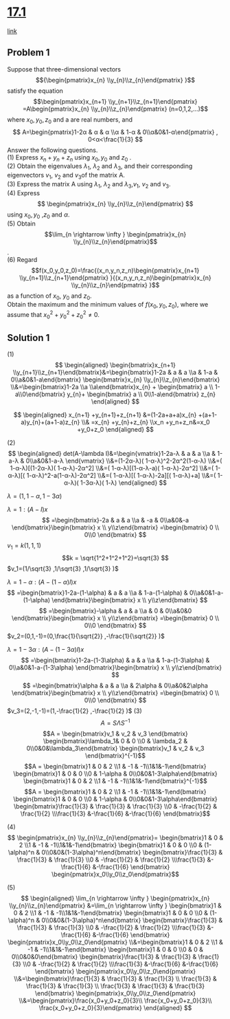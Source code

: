 
# [17.1](http://www.i.u-tokyo.ac.jp/edu/entra/pdf/archive/17math_j.pdf)
[link](http://www.i.u-tokyo.ac.jp/edu/entra/examarchive.shtml)

## Problem 1 
Suppose that three-dimensional vectors $${\begin{pmatrix}x_{n} \\y_{n}\\z_{n}\end{pmatrix} }$$ satisfy the equation 
$$\begin{pmatrix}x_{n+1} \\y_{n+1}\\z_{n+1}\end{pmatrix} =A\begin{pmatrix}x_{n} \\y_{n}\\z_{n}\end{pmatrix} (n=0,1,2,...)$$
where $x_0, y_0, z_0$ and a are real numbers, and
$$ A=\begin{pmatrix}1-2α & α & α \\α & 1-α & 0\\α&0&1-α\end{pmatrix} , 0<α<\frac{1}{3} $$
Answer the following questions.  
(1)	Express $x_n+ y_n+ z_n$ using $x_0, y_0$ and $z_0$ .  
(2)	Obtain the eigenvalues $\lambda_1$, $\lambda_2$ and $\lambda_3$, and their corresponding eigenvectors $v_1$, $v_2$ and $v_3$of the matrix A.  
(3)	Express the matrix A using $\lambda_1$, $\lambda_2$ and $\lambda_3$,$v_1$, $v_2$ and $v_3$.  
(4)	Express $$ \begin{pmatrix}x_{n} \\y_{n}\\z_{n}\end{pmatrix} $$ using $x_0, y_0$ ,$z_0$ and $\alpha$.  
(5) Obtain $$\lim_{n \rightarrow  \infty } \begin{pmatrix}x_{n} \\y_{n}\\z_{n}\end{pmatrix}$$ .  
(6) Regard $$f(x_0,y_0,z_0)=\frac{(x_n,y_n,z_n)\begin{pmatrix}x_{n+1} \\y_{n+1}\\z_{n+1}\end{pmatrix} }{(x_n,y_n,z_n)\begin{pmatrix}x_{n} \\y_{n}\\z_{n}\end{pmatrix} }$$ as a function of $x_0$, $y_0$ and $z_0$.  
Obtain the maximum and the minimum values of $f(x_0,y_0,z_0)$, where we assume that $x_0^2+y_0^2+z_0^2 \neq 0$. 
## Solution 1
(1)
$$
\begin{aligned}
\begin{bmatrix}x_{n+1} \\y_{n+1}\\z_{n+1}\end{bmatrix}&=\begin{bmatrix}1-2a & a & a \\a & 1-a & 0\\a&0&1-a\end{bmatrix} \begin{bmatrix}x_{n} \\y_{n}\\z_{n}\end{bmatrix} 
\\&=\begin{bmatrix}1-2a \\a \\a\end{bmatrix}x_{n} +
 \begin{bmatrix} a  \\ 1-a\\0\end{bmatrix} y_{n}+
 \begin{bmatrix} a \\ 0\\1-a\end{bmatrix} z_{n}
\end{aligned}
$$


$$
\begin{aligned}
x_{n+1} +y_{n+1}+z_{n+1}
 &=(1-2a+a+a)x_{n} +(a+1-a)y_{n}+(a+1-a)z_{n}
 \\& =x_{n} +y_{n}+z_{n}
 \\x_n +y_n+z_n&=x_0 +y_0+z_0
\end{aligned}
$$



(2)
$$
\begin{aligned}
det(A-\lambda I)&=\begin{vmatrix}1-2a-λ & a & a \\a & 1-a-λ & 0\\a&0&1-a-λ \end{vmatrix}
\\&=(1-2α-λ)( 1-α-λ)^2-2α^2(1-α-λ)
\\&=( 1-α-λ)[(1-2α-λ)( 1-α-λ)-2α^2]
\\&=( 1-α-λ)[(1-α-λ-a)( 1-α-λ)-2α^2]
\\&=( 1-α-λ)[( 1-α-λ)^2-a(1-α-λ)-2α^2]
\\&=( 1-α-λ)[( 1-α-λ)-2a][( 1-α-λ)+a]
\\&=( 1-α-λ)( 1-3α-λ)( 1-λ)
\end{aligned}
$$

$λ=( 1,1-α,1-3α)$

$λ=1:(A-I)x$
$$
=\begin{bmatrix}-2a & a & a \\a & -a & 0\\a&0&-a \end{bmatrix}\begin{bmatrix} x  \\ y\\z\end{bmatrix} 
=\begin{bmatrix} 0 \\ 0\\0 \end{bmatrix} $$
$v_1=k(1,1,1)$
$$k = \sqrt{1^2+1^2+1^2}=\sqrt{3} $$
$v_1=(1/\sqrt{3} ,1/\sqrt{3} ,1/\sqrt{3} )$


$λ=1-\alpha:(A-(1-\alpha)I)x$
$$
=\begin{bmatrix}1-2a-(1-\alpha) & a & a \\a & 1-a-(1-\alpha) & 0\\a&0&1-a-(1-\alpha) \end{bmatrix}\begin{bmatrix} x  \\ y\\z\end{bmatrix} $$
$$
=\begin{bmatrix}-\alpha & a & a \\a & 0 & 0\\a&0&0 \end{bmatrix}\begin{bmatrix} x  \\ y\\z\end{bmatrix} 
=\begin{bmatrix} 0 \\ 0\\0 \end{bmatrix} $$
$v_2=(0,1,-1)=(0,\frac{1}{\sqrt{2}}  ,-\frac{1}{\sqrt{2}} )$


$λ=1-3\alpha:(A-(1-3\alpha)I)x$
$$
=\begin{bmatrix}1-2a-(1-3\alpha) & a & a \\a & 1-a-(1-3\alpha) & 0\\a&0&1-a-(1-3\alpha) \end{bmatrix}\begin{bmatrix} x  \\ y\\z\end{bmatrix} $$
$$
=\begin{bmatrix}\alpha & a & a \\a & 2\alpha & 0\\a&0&2\alpha \end{bmatrix}\begin{bmatrix} x  \\ y\\z\end{bmatrix} 
=\begin{bmatrix} 0 \\ 0\\0 \end{bmatrix} $$
$v_3=(2,-1,-1)=(1,-\frac{1}{2}  ,-\frac{1}{2} )$
(3)
$$A =S\Lambda S^{-1}$$
$$A = 
\begin{bmatrix}v_1 & v_2 & v_3 \end{bmatrix}
\begin{bmatrix}\lambda_1& 0 & 0 \\0 & \lambda_2 & 0\\0&0&\lambda_3\end{bmatrix}
\begin{bmatrix}v_1 & v_2 & v_3 \end{bmatrix}^{-1}$$
$$A = 
\begin{bmatrix}1 & 0 & 2 \\1 & -1 & -1\\1&1&-1\end{bmatrix}
\begin{bmatrix}1 & 0 & 0 \\0 & 1-\alpha & 0\\0&0&1-3\alpha\end{bmatrix}
\begin{bmatrix}1 & 0 & 2 \\1 & -1 & -1\\1&1&-1\end{bmatrix}^{-1}$$
$$A = 
\begin{bmatrix}1 & 0 & 2 \\1 & -1 & -1\\1&1&-1\end{bmatrix}
\begin{bmatrix}1 & 0 & 0 \\0 & 1-\alpha & 0\\0&0&1-3\alpha\end{bmatrix}
\begin{bmatrix}\frac{1}{3} & \frac{1}{3}  & \frac{1}{3}  \\0 & -\frac{1}{2}  & \frac{1}{2} \\\frac{1}{3} &-\frac{1}{6} &-\frac{1}{6} \end{bmatrix}$$

(4)	$$ \begin{pmatrix}x_{n} \\y_{n}\\z_{n}\end{pmatrix}= 
\begin{bmatrix}1 & 0 & 2 \\1 & -1 & -1\\1&1&-1\end{bmatrix}
\begin{bmatrix}1 & 0 & 0 \\0 & (1-\alpha)^n & 0\\0&0&(1-3\alpha)^n\end{bmatrix}
\begin{bmatrix}\frac{1}{3} & \frac{1}{3}  & \frac{1}{3}  \\0 & -\frac{1}{2}  & \frac{1}{2} \\\frac{1}{3} &-\frac{1}{6} &-\frac{1}{6} \end{bmatrix} \begin{pmatrix}x_0\\y_0\\z_0\end{pmatrix}$$

(5)   
$$
\begin{aligned}
\lim_{n \rightarrow  \infty } 
\begin{pmatrix}x_{n} \\y_{n}\\z_{n}\end{pmatrix}
&=\lim_{n \rightarrow  \infty } \begin{bmatrix}1 & 0 & 2 \\1 & -1 & -1\\1&1&-1\end{bmatrix}
\begin{bmatrix}1 & 0 & 0 \\0 & (1-\alpha)^n & 0\\0&0&(1-3\alpha)^n\end{bmatrix}
\begin{bmatrix}\frac{1}{3} & \frac{1}{3}  & \frac{1}{3}  \\0 & -\frac{1}{2}  & \frac{1}{2} \\\frac{1}{3} &-\frac{1}{6} &-\frac{1}{6} \end{bmatrix} \begin{pmatrix}x_0\\y_0\\z_0\end{pmatrix}
\\&=\begin{bmatrix}1 & 0 & 2 \\1 & -1 & -1\\1&1&-1\end{bmatrix}
\begin{bmatrix}1 & 0 & 0 \\0 & 0 & 0\\0&0&0\end{bmatrix}
\begin{bmatrix}\frac{1}{3} & \frac{1}{3}  & \frac{1}{3}  \\0 & -\frac{1}{2}  & \frac{1}{2} \\\frac{1}{3} &-\frac{1}{6} &-\frac{1}{6} \end{bmatrix} \begin{pmatrix}x_0\\y_0\\z_0\end{pmatrix}
\\&=\begin{bmatrix}\frac{1}{3} & \frac{1}{3}  & \frac{1}{3}  \\ \frac{1}{3} & \frac{1}{3}  & \frac{1}{3}  \\ \frac{1}{3} & \frac{1}{3}  & \frac{1}{3}  \end{bmatrix} \begin{pmatrix}x_0\\y_0\\z_0\end{pmatrix}
\\&=\begin{pmatrix}\frac{x_0+y_0+z_0}{3}\\ \frac{x_0+y_0+z_0}{3}\\ \frac{x_0+y_0+z_0}{3}\end{pmatrix}
\end{aligned}
$$
